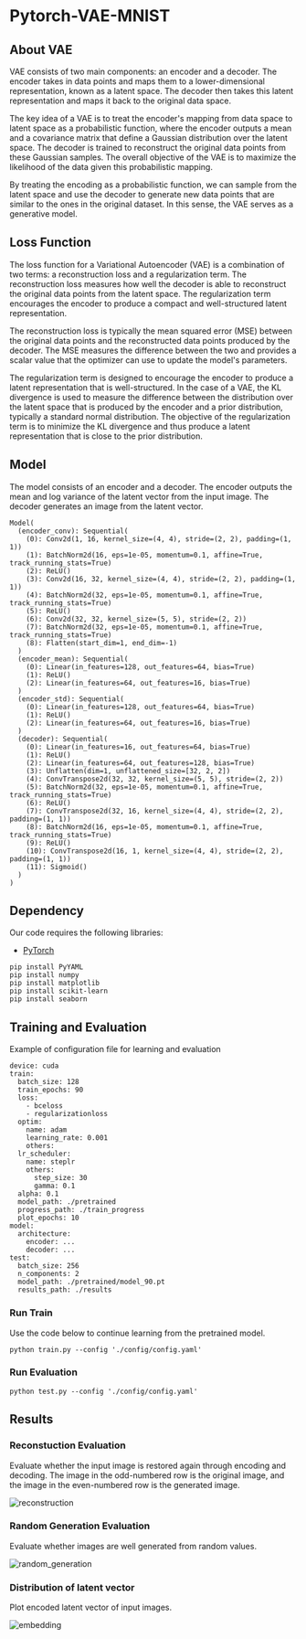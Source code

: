 # Pytorch-VAE-MNIST
## About VAE
VAE consists of two main components: an encoder and a decoder. The encoder takes in data points and maps them to a lower-dimensional representation, known as a latent space. The decoder then takes this latent representation and maps it back to the original data space.

The key idea of a VAE is to treat the encoder's mapping from data space to latent space as a probabilistic function, where the encoder outputs a mean and a covariance matrix that define a Gaussian distribution over the latent space. The decoder is trained to reconstruct the original data points from these Gaussian samples. The overall objective of the VAE is to maximize the likelihood of the data given this probabilistic mapping.

By treating the encoding as a probabilistic function, we can sample from the latent space and use the decoder to generate new data points that are similar to the ones in the original dataset. In this sense, the VAE serves as a generative model.

## Loss Function
The loss function for a Variational Autoencoder (VAE) is a combination of two terms: a reconstruction loss and a regularization term. The reconstruction loss measures how well the decoder is able to reconstruct the original data points from the latent space. The regularization term encourages the encoder to produce a compact and well-structured latent representation.

The reconstruction loss is typically the mean squared error (MSE) between the original data points and the reconstructed data points produced by the decoder. The MSE measures the difference between the two and provides a scalar value that the optimizer can use to update the model's parameters.

The regularization term is designed to encourage the encoder to produce a latent representation that is well-structured. In the case of a VAE, the KL divergence is used to measure the difference between the distribution over the latent space that is produced by the encoder and a prior distribution, typically a standard normal distribution. The objective of the regularization term is to minimize the KL divergence and thus produce a latent representation that is close to the prior distribution.

## Model
The model consists of an encoder and a decoder. The encoder outputs the mean and log variance of the latent vector from the input image. The decoder generates an image from the latent vector.

```
Model(
  (encoder_conv): Sequential(
    (0): Conv2d(1, 16, kernel_size=(4, 4), stride=(2, 2), padding=(1, 1))
    (1): BatchNorm2d(16, eps=1e-05, momentum=0.1, affine=True, track_running_stats=True)
    (2): ReLU()
    (3): Conv2d(16, 32, kernel_size=(4, 4), stride=(2, 2), padding=(1, 1))
    (4): BatchNorm2d(32, eps=1e-05, momentum=0.1, affine=True, track_running_stats=True)
    (5): ReLU()
    (6): Conv2d(32, 32, kernel_size=(5, 5), stride=(2, 2))
    (7): BatchNorm2d(32, eps=1e-05, momentum=0.1, affine=True, track_running_stats=True)
    (8): Flatten(start_dim=1, end_dim=-1)
  )
  (encoder_mean): Sequential(
    (0): Linear(in_features=128, out_features=64, bias=True)
    (1): ReLU()
    (2): Linear(in_features=64, out_features=16, bias=True)
  )
  (encoder_std): Sequential(
    (0): Linear(in_features=128, out_features=64, bias=True)
    (1): ReLU()
    (2): Linear(in_features=64, out_features=16, bias=True)
  )
  (decoder): Sequential(
    (0): Linear(in_features=16, out_features=64, bias=True)
    (1): ReLU()
    (2): Linear(in_features=64, out_features=128, bias=True)
    (3): Unflatten(dim=1, unflattened_size=[32, 2, 2])
    (4): ConvTranspose2d(32, 32, kernel_size=(5, 5), stride=(2, 2))
    (5): BatchNorm2d(32, eps=1e-05, momentum=0.1, affine=True, track_running_stats=True)
    (6): ReLU()
    (7): ConvTranspose2d(32, 16, kernel_size=(4, 4), stride=(2, 2), padding=(1, 1))
    (8): BatchNorm2d(16, eps=1e-05, momentum=0.1, affine=True, track_running_stats=True)
    (9): ReLU()
    (10): ConvTranspose2d(16, 1, kernel_size=(4, 4), stride=(2, 2), padding=(1, 1))
    (11): Sigmoid()
  )
)
```

## Dependency
Our code requires the following libraries:
* [PyTorch](https://pytorch.org/)
```
pip install PyYAML
pip install numpy
pip install matplotlib
pip install scikit-learn
pip install seaborn
```

## Training and Evaluation
Example of configuration file for learning and evaluation
```
device: cuda
train:
  batch_size: 128
  train_epochs: 90
  loss:
    - bceloss
    - regularizationloss
  optim:
    name: adam
    learning_rate: 0.001
    others:
  lr_scheduler:
    name: steplr
    others:
      step_size: 30
      gamma: 0.1
  alpha: 0.1
  model_path: ./pretrained
  progress_path: ./train_progress
  plot_epochs: 10
model:
  architecture:
    encoder: ...
    decoder: ...
test:
  batch_size: 256
  n_components: 2
  model_path: ./pretrained/model_90.pt
  results_path: ./results
```

### Run Train
Use the code below to continue learning from the pretrained model.

```
python train.py --config './config/config.yaml'
```

### Run Evaluation
```
python test.py --config './config/config.yaml'
```

## Results
### Reconstuction Evaluation
Evaluate whether the input image is restored again through encoding and decoding. The image in the odd-numbered row is the original image, and the image in the even-numbered row is the generated image.

![reconstruction](https://user-images.githubusercontent.com/37692743/218276268-d18e79c4-0862-46ee-9b37-c6db1bc289cc.png)

### Random Generation Evaluation
Evaluate whether images are well generated from random values.

![random_generation](https://user-images.githubusercontent.com/37692743/218276277-ef602f9e-9bd0-4422-9dfc-8d006419b8ea.png)

### Distribution of latent vector
Plot encoded latent vector of input images.

![embedding](https://user-images.githubusercontent.com/37692743/218276286-aff4e839-d09d-4bd0-bdb8-88e3c50b4868.png)

